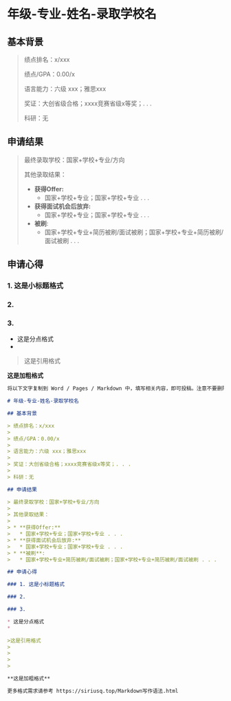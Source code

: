 # 年级-专业-姓名-录取学校名

## 基本背景

> 绩点排名：x/xxx
>
> 绩点/GPA：0.00/x
>
> 语言能力：六级 xxx；雅思xxx
>
> 奖证：大创省级合格；xxxx竞赛省级x等奖；. . . 
>
> 科研：无

## 申请结果

> 最终录取学校：国家+学校+专业/方向
>
> 其他录取结果：
>
> * **获得Offer:**
>   * 国家+学校+专业；国家+学校+专业 . . .
> * **获得面试机会后放弃:**
>   * 国家+学校+专业；国家+学校+专业 . . .
> * **被刷**:
>   * 国家+学校+专业+简历被刷/面试被刷；国家+学校+专业+简历被刷/面试被刷 . . .

## 申请心得

### 1. 这是小标题格式

### 2. 

### 3. 

* 这是分点格式
* 

>这是引用格式
>
>
>
>

**这是加粗格式**

```markdown
将以下文字复制到 Word / Pages / Markdown 中，填写相关内容，即可投稿。注意不要删除 # > * 等用于格式排版的字符。

# 年级-专业-姓名-录取学校名

## 基本背景

> 绩点排名：x/xxx
>
> 绩点/GPA：0.00/x
>
> 语言能力：六级 xxx；雅思xxx
>
> 奖证：大创省级合格；xxxx竞赛省级x等奖；. . . 
>
> 科研：无

## 申请结果

> 最终录取学校：国家+学校+专业/方向
>
> 其他录取结果：
>
> * **获得Offer:**
>   * 国家+学校+专业；国家+学校+专业 . . .
> * **获得面试机会后放弃:**
>   * 国家+学校+专业；国家+学校+专业 . . .
> * **被刷**:
>   * 国家+学校+专业+简历被刷/面试被刷；国家+学校+专业+简历被刷/面试被刷 . . .

## 申请心得

### 1. 这是小标题格式

### 2. 

### 3. 

* 这是分点格式
* 

>这是引用格式
>
>
>
>

**这是加粗格式**

更多格式需求请参考 https://siriusq.top/Markdown写作语法.html
```

